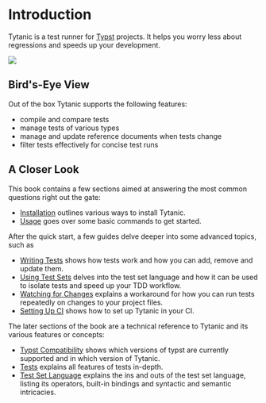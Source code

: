 # Introduction
Tytanic is a test runner for [Typst](https://typst.app/) projects.
It helps you worry less about regressions and speeds up your development.

<a href="https://asciinema.org/a/rW9HGUBbtBnmkSddgbKb7hRlI" target="_blank"><img src="https://asciinema.org/a/rW9HGUBbtBnmkSddgbKb7hRlI.svg" /></a>

## Bird's-Eye View
Out of the box Tytanic supports the following features:
- compile and compare tests
- manage tests of various types
- manage and update reference documents when tests change
- filter tests effectively for concise test runs

## A Closer Look
This book contains a few sections aimed at answering the most common questions right out the gate:
- [Installation](./quickstart/install.md) outlines various ways to install Tytanic.
- [Usage](./quickstart/usage.md) goes over some basic commands to get started.

After the quick start, a few guides delve deeper into some advanced topics, such as
- [Writing Tests](./guides/tests.md) shows how tests work and how you can add, remove and update them.
- [Using Test Sets](./guides/test-sets.md) delves into the test set language and how it can be used to isolate tests and speed up your TDD workflow.
- [Watching for Changes](./guides/watching.md) explains a workaround for how you can run tests repeatedly on changes to your project files.
- [Setting Up CI](./guides/ci.md) shows how to set up Tytanic in your CI.

The later sections of the book are a technical reference to Tytanic and its various features or concepts:
- [Typst Compatibility](./reference/compat.md) shows which versions of typst are currently supported and in which version of Tytanic.
- [Tests](./reference/tests/index.md) explains all features of tests in-depth.
- [Test Set Language](./reference/test-sets/index.md) explains the ins and outs of the test set language, listing its operators, built-in bindings and syntactic and semantic intricacies.
<!-- - [Configuration Schema](./reference/config.md) lists all existing config options, their expected types and default values. -->

